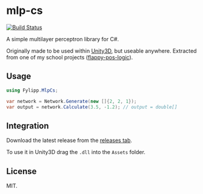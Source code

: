 # mlp-cs

[![Build Status](https://travis-ci.org/Fylipp/mlp-cs.svg?branch=master)](https://travis-ci.org/Fylipp/mlp-cs)

A simple multilayer perceptron library for C#.

Originally made to be used within [Unity3D](https://unity3d.com), but useable anywhere.
Extracted from one of my school projects ([flappy-pos-logic](https://github.com/Fylipp/flappy-pos-logic)).

## Usage

```csharp
using Fylipp.MlpCs;

var network = Network.Generate(new []{2, 2, 1});
var output = network.Calculate(3.5, -1.2); // output = double[]
```

## Integration

Download the latest release from the [releases tab](https://github.com/Fylipp/mlp-cs/releases).

To use it in Unity3D drag the `.dll` into the `Assets` folder.

## License

MIT.
